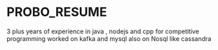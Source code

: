 # PROBO_RESUME
3 plus years of experience in java , nodejs  and cpp for competitive programming worked on kafka and mysql also on Nosql like cassandra 
